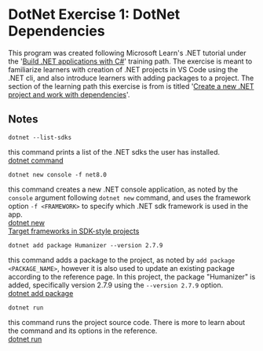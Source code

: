 # DotNet Exercise 1: DotNet Dependencies
 
This program was created following Microsoft Learn's .NET tutorial under the '[Build .NET applications with C#](https://learn.microsoft.com/en-us/training/paths/build-dotnet-applications-csharp/)' training path. The exercise is meant to familiarize learners with creation of .NET projects in VS Code using the .NET cli, and also introduce learners with adding packages to a project. The section of the learning path this exercise is from is titled '[Create a new .NET project and work with dependencies](https://learn.microsoft.com/en-us/training/modules/dotnet-dependencies/3-exercise-dependency)'. 

## Notes

`dotnet --list-sdks`

this command prints a list of the .NET sdks the user has installed. <br>
[dotnet command](https://learn.microsoft.com/en-us/dotnet/core/tools/dotnet)

`dotnet new console -f net8.0`

this command creates a new .NET console application, as noted by the `console` argument following `dotnet new` command, and uses the framework option `-f <FRAMEWORK>` to specify which .NET sdk framework is used in the app. <br>
[dotnet new](https://learn.microsoft.com/en-us/dotnet/core/tools/dotnet-new) <br>
[Target frameworks in SDK-style projects](https://learn.microsoft.com/en-us/dotnet/standard/frameworks)

`dotnet add package Humanizer --version 2.7.9`

this command adds a package to the project, as noted by `add package <PACKAGE_NAME>`, however it is also used to update an existing package according to the reference page. In this project, the package "Humanizer" is added, specifically version 2.7.9 using the `--version 2.7.9` option. <br>
[dotnet add package](https://learn.microsoft.com/en-us/dotnet/core/tools/dotnet-add-package)

`dotnet run`

this command runs the project source code. There is more to learn about the command and its options in the reference. <br>
[dotnet run](https://learn.microsoft.com/en-us/dotnet/core/tools/dotnet-run)